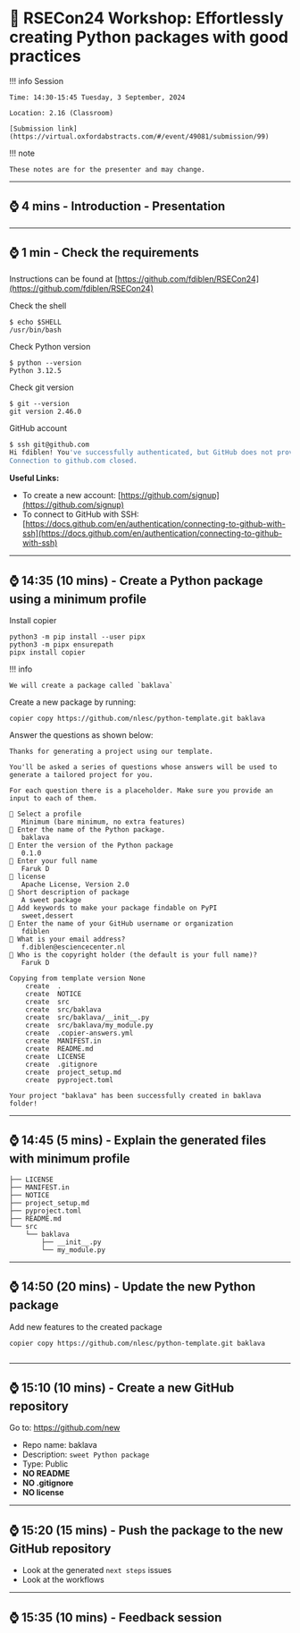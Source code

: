 # :snake: RSECon24 Workshop: Effortlessly creating Python packages with good practices

!!! info Session

    Time: 14:30-15:45 Tuesday, 3 September, 2024

    Location: 2.16 (Classroom)

    [Submission link](https://virtual.oxfordabstracts.com/#/event/49081/submission/99)

!!! note

    These notes are for the presenter and may change.

---
## :watch: 4 mins - Introduction - Presentation


---
## :watch: 1 min - Check the requirements

Instructions can be found at [https://github.com/fdiblen/RSECon24](https://github.com/fdiblen/RSECon24)

Check the shell

``` { .sh .copy .select linenums="0" title="" }
$ echo $SHELL
/usr/bin/bash
```

Check Python version

``` { .sh .copy .select linenums="0" title="" }
$ python --version
Python 3.12.5
```

Check git version

``` { .sh .copy .select linenums="0" title="" }
$ git --version
git version 2.46.0
```

GitHub account

``` sh linenums="0" title=""
$ ssh git@github.com
Hi fdiblen! You've successfully authenticated, but GitHub does not provide shell access.
Connection to github.com closed.
```

**Useful Links:**

- To create a new account: [https://github.com/signup](https://github.com/signup)
- To connect to GitHub with SSH: [https://docs.github.com/en/authentication/connecting-to-github-with-ssh](https://docs.github.com/en/authentication/connecting-to-github-with-ssh)

---
## :watch: 14:35 (10 mins) - Create a Python package using a minimum profile

Install copier

``` { .sh .copy .select linenums="0" title="" }
python3 -m pip install --user pipx
python3 -m pipx ensurepath
pipx install copier
```

!!! info

    We will create a package called `baklava`


Create a new package by running:

``` { .sh .copy .select linenums="0" title="" }
copier copy https://github.com/nlesc/python-template.git baklava
```

Answer the questions as shown below:

```
Thanks for generating a project using our template.

You'll be asked a series of questions whose answers will be used to
generate a tailored project for you.

For each question there is a placeholder. Make sure you provide an
input to each of them.

🎤 Select a profile
   Minimum (bare minimum, no extra features)
🎤 Enter the name of the Python package.
   baklava
🎤 Enter the version of the Python package
   0.1.0
🎤 Enter your full name
   Faruk D
🎤 license
   Apache License, Version 2.0
🎤 Short description of package
   A sweet package
🎤 Add keywords to make your package findable on PyPI
   sweet,dessert
🎤 Enter the name of your GitHub username or organization
   fdiblen
🎤 What is your email address?
   f.diblen@esciencecenter.nl
🎤 Who is the copyright holder (the default is your full name)?
   Faruk D

Copying from template version None
    create  .
    create  NOTICE
    create  src
    create  src/baklava
    create  src/baklava/__init__.py
    create  src/baklava/my_module.py
    create  .copier-answers.yml
    create  MANIFEST.in
    create  README.md
    create  LICENSE
    create  .gitignore
    create  project_setup.md
    create  pyproject.toml

Your project "baklava" has been successfully created in baklava folder!

```

---
## :watch: 14:45 (5 mins) - Explain the generated files with minimum profile


```
├── LICENSE
├── MANIFEST.in
├── NOTICE
├── project_setup.md
├── pyproject.toml
├── README.md
└── src
    └── baklava
        ├── __init__.py
        └── my_module.py
```

---
## :watch: 14:50 (20 mins) - Update the new Python package

Add new features to the created package

``` { .sh .copy .select linenums="0" title="" }
copier copy https://github.com/nlesc/python-template.git baklava
```

```
```

---
## :watch: 15:10 (10 mins) - Create a new GitHub repository

Go to: https://github.com/new

- Repo name: baklava
- Description: `sweet Python package`
- Type: Public
- **NO README**
- **NO .gitignore**
- **NO license**


---
## :watch: 15:20 (15 mins) - Push the package to the new GitHub repository

- Look at the generated `next steps` issues
- Look at the workflows


---
##  :watch: 15:35 (10 mins) -  Feedback session

